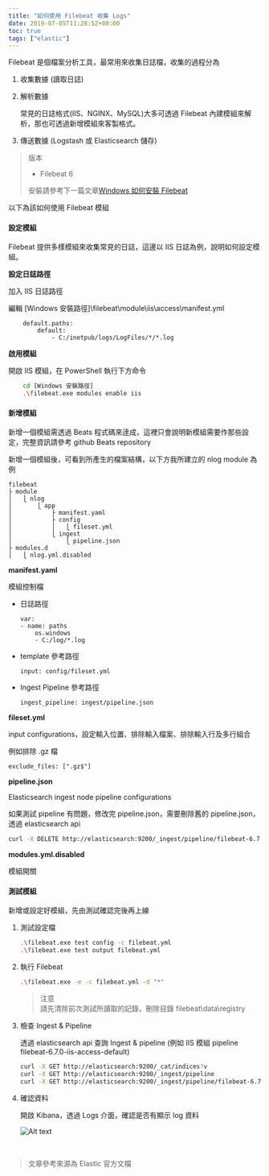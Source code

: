 ```yaml
---
title: "如何使用 Filebeat 收集 Logs"
date: 2019-07-05T11:28:52+08:00
toc: true
tags: ["elastic"]
---
```


<!--more-->

Filebeat 是個檔案分析工具，最常用來收集日誌檔，收集的過程分為

1. 收集數據 (讀取日誌)

2. 解析數據

    常見的日誌格式(IIS、NGINX、MySQL)大多可透過 Filebeat 內建模組來解析，那也可透過新增模組來客製格式。

3. 傳送數據 (Logstash 或 Elasticsearch 儲存)

> 版本
>
> * Filebeat 6
>
> 安裝請參考下一篇文章[Windows 如何安裝 Filebeat](https://reddtsai.github.io/posts/elk_windowsfilebeat/)

以下為該如何使用 Filebeat 模組

#### 設定模組

Filebeat 提供多樣模組來收集常見的日誌，這邊以 IIS 日誌為例，說明如何設定模組。

__**設定日誌路徑**__

加入 IIS 日誌路徑

編輯 [Windows 安裝路徑]\filebeat\module\iis\access\manifest.yml

```text
    default.paths:
        default:
            - C:/inetpub/logs/LogFiles/*/*.log
```

__**啟用模組**__

開啟 IIS 模組，在 PowerShell 執行下方命令

```bash
    cd [Windows 安裝路徑]
    .\filebeat.exe modules enable iis
```

#### 新增模組

新增一個模組需透過 Beats 程式碼來逹成，這裡只會說明新模組需要作那些設定，完整資訊請參考 github Beats repository

新增一個模組後，可看到所產生的檔案結構，以下方我所建立的 nlog module 為例

```text
filebeat
├ module
│   ⎩ nlog
│       ⎩ app
│           ├ manifest.yaml
│           ├ config
│           │   ⎩ fileset.yml
│           ⎩ ingest
│               ⎩ pipeline.json
├ modules.d
│   ⎩ nlog.yml.disabled

```

__**manifest.yaml**__

模組控制檔

* 日誌路徑

    ```text
    var:
    - name: paths
        os.windows
        - C:/log/*.log
    ```

* template 參考路徑

    `input: config/fileset.yml`

* Ingest Pipeline 參考路徑

    `ingest_pipeline: ingest/pipeline.json`

__**fileset.yml**__

input configurations，設定輸入位置、排除輸入檔案、排除輸入行及多行組合

例如排除 .gz 檔

`exclude_files: [".gz$"]`

__**pipeline.json**__

Elasticsearch ingest node pipeline configurations

如果測試 pipeline 有問題，修改完 pipeline.json，需要刪除舊的 pipeline.json，透過 elasticsearch api

```bash
curl -X DELETE http://elasticsearch:9200/_ingest/pipeline/filebeat-6.7.0-iis-access-default
```

__**modules.yml.disabled**__

模組開關

#### 測試模組

新增或設定好模組，先由測試確認完後再上線

1. 測試設定檔

    ```bash
    .\filebeat.exe test config -c filebeat.yml
    .\filebeat.exe test output filebeat.yml
    ```

2. 執行 Filebeat

    ```bash
    .\filebeat.exe -e -c filebeat.yml -d "*"
    ```

    > 注意  
    > 請先清除前次測試所讀取的記錄，刪除目錄 filebeat\data\registry

3. 檢查 Ingest & Pipeline

    透過 elasticsearch api 查詢 Ingest & pipeline (例如 IIS 模組 pipeline filebeat-6.7.0-iis-access-default)

    ```bash
    curl -X GET http://elasticsearch:9200/_cat/indices?v
    curl -X GET http://elasticsearch:9200/_ingest/pipeline
    curl -X GET http://elasticsearch:9200/_ingest/pipeline/filebeat-6.7.0-iis-access-default
    ```

4. 確認資料

    開啟 Kibana，透過 Logs 介面，確認是否有顯示 log 資料

    ![Alt text](/images/kibana_logs.PNG)

<br/>

> 文章參考來源為 Elastic 官方文檔
